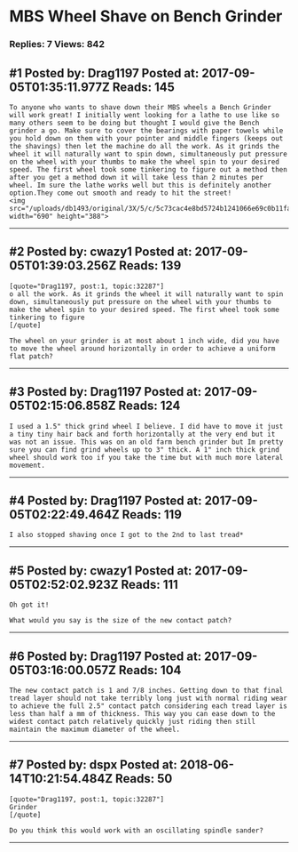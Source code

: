 # MBS Wheel Shave on Bench Grinder

### Replies: 7 Views: 842

## \#1 Posted by: Drag1197 Posted at: 2017-09-05T01:35:11.977Z Reads: 145

```
To anyone who wants to shave down their MBS wheels a Bench Grinder will work great! I initially went looking for a lathe to use like so many others seem to be doing but thought I would give the Bench grinder a go. Make sure to cover the bearings with paper towels while you hold down on them with your pointer and middle fingers (keeps out the shavings) then let the machine do all the work. As it grinds the wheel it will naturally want to spin down, simultaneously put pressure on the wheel with your thumbs to make the wheel spin to your desired speed. The first wheel took some tinkering to figure out a method then after you get a method down it will take less than 2 minutes per wheel. Im sure the lathe works well but this is definitely another option.They come out smooth and ready to hit the street!  
<img src="/uploads/db1493/original/3X/5/c/5c73cac4e8bd5724b1241066e69c0b11fab4f6fb.jpg" width="690" height="388">
```

---
## \#2 Posted by: cwazy1 Posted at: 2017-09-05T01:39:03.256Z Reads: 139

```
[quote="Drag1197, post:1, topic:32287"]
o all the work. As it grinds the wheel it will naturally want to spin down, simultaneously put pressure on the wheel with your thumbs to make the wheel spin to your desired speed. The first wheel took some tinkering to figure
[/quote]

The wheel on your grinder is at most about 1 inch wide, did you have to move the wheel around horizontally in order to achieve a uniform flat patch?
```

---
## \#3 Posted by: Drag1197 Posted at: 2017-09-05T02:15:06.858Z Reads: 124

```
I used a 1.5" thick grind wheel I believe. I did have to move it just a tiny tiny hair back and forth horizontally at the very end but it was not an issue. This was on an old farm bench grinder but Im pretty sure you can find grind wheels up to 3" thick. A 1" inch thick grind wheel should work too if you take the time but with much more lateral movement.
```

---
## \#4 Posted by: Drag1197 Posted at: 2017-09-05T02:22:49.464Z Reads: 119

```
I also stopped shaving once I got to the 2nd to last tread*
```

---
## \#5 Posted by: cwazy1 Posted at: 2017-09-05T02:52:02.923Z Reads: 111

```
Oh got it! 

What would you say is the size of the new contact patch?
```

---
## \#6 Posted by: Drag1197 Posted at: 2017-09-05T03:16:00.057Z Reads: 104

```
The new contact patch is 1 and 7/8 inches. Getting down to that final tread layer should not take terribly long just with normal riding wear to achieve the full 2.5" contact patch considering each tread layer is less than half a mm of thickness. This way you can ease down to the widest contact patch relatively quickly just riding then still maintain the maximum diameter of the wheel.
```

---
## \#7 Posted by: dspx Posted at: 2018-06-14T10:21:54.484Z Reads: 50

```
[quote="Drag1197, post:1, topic:32287"]
Grinder
[/quote]

Do you think this would work with an oscillating spindle sander?
```

---
